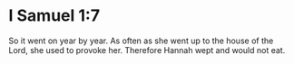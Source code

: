 # I Samuel 1:7

So it went on year by year. As often as she went up to the house of the Lord, she used to provoke her. Therefore Hannah wept and would not eat.
